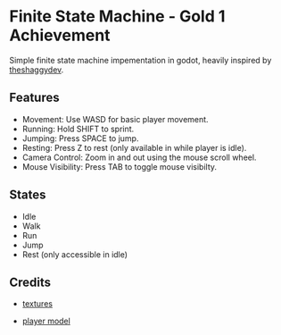 # Finite State Machine - Gold 1 Achievement
Simple finite state machine impementation in godot, heavily inspired by [theshaggydev][1].

## Features
- Movement: Use WASD for basic player movement.
- Running: Hold SHIFT to sprint.
- Jumping: Press SPACE to jump.
- Resting: Press Z to rest (only available in while player is idle).
- Camera Control: Zoom in and out using the mouse scroll wheel.
- Mouse Visibility: Press TAB to toggle mouse visibilty.

## States
- Idle
- Walk
- Run
- Jump
- Rest (only accessible in idle)

## Credits
- [textures][2]
- [player model][3]
  
  [1]: https://github.com/theshaggydev
  [2]: https://www.kenney.nl/assets/prototype-textures
  [3]: https://kaylousberg.itch.io/kaykit-adventurers
